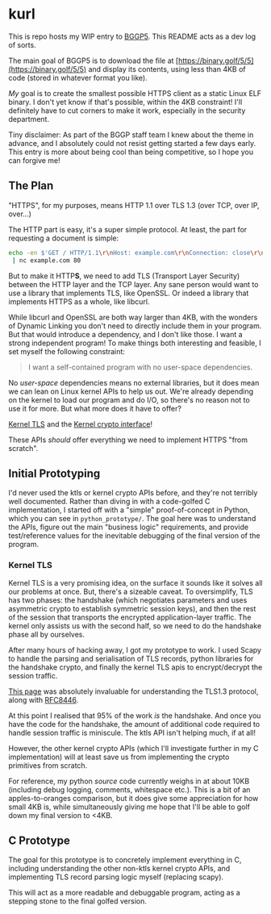 # kurl

This is repo hosts my WIP entry to [BGGP5](#TODO). This README acts as a dev log of sorts.

The main goal of BGGP5 is to download the file at [https://binary.golf/5/5](https://binary.golf/5/5) and display its contents, using less than 4KB of code (stored in whatever format you like).

*My* goal is to create the smallest possible HTTPS client as a static Linux ELF binary. I don't yet know if that's possible, within the 4KB constraint! I'll definitely have to cut corners to make it work, especially in the security department.

Tiny disclaimer: As part of the BGGP staff team I knew about the theme in advance, and I absolutely could not resist getting started a few days early. This entry is more about being cool than being competitive, so I hope you can forgive me!

## The Plan

"HTTPS", for my purposes, means HTTP 1.1 over TLS 1.3 (over TCP, over IP, over...)

The HTTP part is easy, it's a super simple protocol. At least, the part for requesting a document is simple:

```sh
echo -en $'GET / HTTP/1.1\r\nHost: example.com\r\nConnection: close\r\n\r\n' \
 | nc example.com 80
```

But to make it HTTP**S**, we need to add TLS (Transport Layer Security) between the HTTP layer and the TCP layer. Any sane person would want to use a library that implements TLS, like OpenSSL. Or indeed a library that implements HTTPS as a whole, like libcurl.

While libcurl and OpenSSL are both way larger than 4KB, with the wonders of Dynamic Linking you don't need to directly include them in your program. But that would introduce a dependency, and I don't like those. I want a strong independent program! To make things both interesting and feasible, I set myself the following constraint:

> I want a self-contained program with no user-space dependencies.

No *user-space* dependencies means no external libraries, but it does mean we can lean on Linux kernel APIs to help us out. We're already depending on the kernel to load our program and do I/O, so there's no reason not to use it for more. But what more does it have to offer?

[Kernel TLS](https://www.kernel.org/doc/html/latest/networking/tls.html) and the [Kernel crypto interface](https://www.kernel.org/doc/html/latest/crypto/userspace-if.html)!

These APIs *should* offer everything we need to implement HTTPS "from scratch".

## Initial Prototyping

I'd never used the ktls or kernel crypto APIs before, and they're not terribly well documented. Rather than diving in with a code-golfed C implementation, I started off with a "simple" proof-of-concept in Python, which you can see in `python_prototype/`. The goal here was to understand the APIs, figure out the main "business logic" requirements, and provide test/reference values for the inevitable debugging of the final version of the program.

### Kernel TLS

Kernel TLS is a very promising idea, on the surface it sounds like it solves all our problems at once. But, there's a sizeable caveat. To oversimplify, TLS has two phases: the handshake (which negotiates parameters and uses asymmetric crypto to establish symmetric session keys), and then the rest of the session that transports the encrypted application-layer traffic. The kernel only assists us with the second half, so we need to do the handshake phase all by ourselves.

After many hours of hacking away, I got my prototype to work. I used Scapy to handle the parsing and serialisation of TLS records, python libraries for the handshake crypto, and finally the kernel TLS apis to encrypt/decrypt the session traffic.

[This page](https://tls13.xargs.org/) was absolutely invaluable for understanding the TLS1.3 protocol, along with [RFC8446](https://datatracker.ietf.org/doc/html/rfc8446).

At this point I realised that 95% of the work *is* the handshake. And once you have the code for the handshake, the amount of additional code required to handle session traffic is miniscule. The ktls API isn't helping much, if at all!

However, the other kernel crypto APIs (which I'll investigate further in my C implementation) will at least save us from implementing the crypto primitives from scratch.

For reference, my python *source* code currently weighs in at about 10KB (including debug logging, comments, whitespace etc.). This is a bit of an apples-to-oranges comparison, but it does give some appreciation for how small 4KB is, while simultaneously giving me hope that I'll be able to golf down my final version to <4KB.

## C Prototype

The goal for this prototype is to concretely implement everything in C, including understanding the other non-ktls kernel crypto APIs, and implementing TLS record parsing logic myself (replacing scapy).

This will act as a more readable and debuggable program, acting as a stepping stone to the final golfed version.
